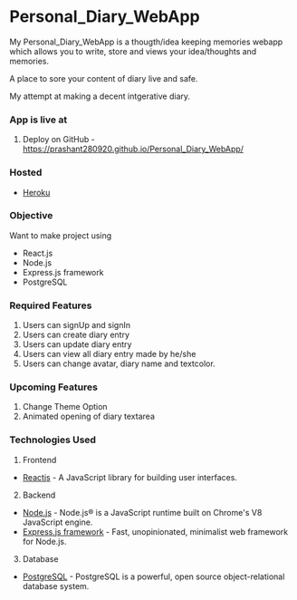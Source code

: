 # Personal_Diary_WebApp

My Personal_Diary_WebApp is a thougth/idea keeping memories webapp which allows you to write, store and views your idea/thoughts and memories.

A place to sore your content of diary live and safe.

My attempt at making a decent intgerative diary.

### App is live at

1. Deploy on GitHub - https://prashant280920.github.io/Personal_Diary_WebApp/

### Hosted 

* [Heroku](https://www.heroku.com/)

### Objective

Want to make project using 
* React.js
* Node.js
* Express.js framework
* PostgreSQL

### Required Features

1. Users can signUp and signIn
2. Users can create diary entry
3. Users can update diary entry
4. Users can view all diary entry made by he/she
5. Users can change avatar, diary name and textcolor.

### Upcoming Features

1. Change Theme Option
2. Animated opening of diary textarea

### Technologies Used

1. Frontend
  - [Reactjs](https://reactjs.org/) - A JavaScript library for building user interfaces.
2. Backend
  - [Node.js](https://nodejs.org/en/) - Node.js® is a JavaScript runtime built on Chrome's V8 JavaScript engine.
  - [Express.js framework](https://expressjs.com/) - Fast, unopinionated, minimalist web framework for Node.js.
3. Database
  - [PostgreSQL](https://www.postgresql.org/) - PostgreSQL is a powerful, open source object-relational database system.
